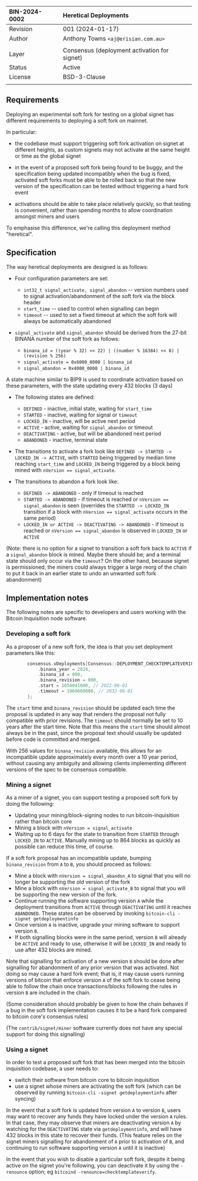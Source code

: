 | BIN-2024-0002 | Heretical Deployments
| :------------ | :-------
| Revision      | 001 (2024-01-17)
| Author        | Anthony Towns `<aj@erisian.com.au>`
| |
| Layer         | Consensus (deployment activation for signet)
| Status        | Active
| License       | BSD-3-Clause
| |

## Requirements

Deploying an experimental soft fork for testing on a global signet has different requirements to deploying a soft fork on mainnet.

In particular:

 * the codebase must support triggering soft fork activation on signet at different heights, as custom signets may not activate at the same height or time as the global signet

 * in the event of a proposed soft fork being found to be buggy, and the specification being updated incompatibly when the bug is fixed, activated soft forks must be able to be rolled back so that the new version of the specification can be tested without triggering a hard fork event

 * activations should be able to take place relatively quickly, so that testing is convenient, rather than spending months to allow coordination amongst miners and users

To emphasise this difference, we're calling this deployment method "heretical".

## Specification

The way heretical deployments are designed is as follows:

 * Four configuration parameters are set:
   * `int32_t signal_activate, signal_abandon` -- version numbers used to signal activation/abandonment of the soft fork via the block header
   * `start_time` -- used to control when signalling can begin
   * `timeout` -- used to set a fixed timeout at which the soft fork will always be automatically abandoned

 * `signal_activate` and `signal_abandon` should be derived from the 27-bit BINANA number of the soft fork as follows:
   * `binana_id = ((year % 32) << 22) | ((number % 16384) << 8) | (revision % 256)`
   * `signal_activate = 0x6000_0000 | binana_id`
   * `signal_abandon = 0x4000_0000 | binana_id`

A state machine similar to BIP9 is used to coordinate activation based on these parameters, with the state updating every 432 blocks (3 days)

 * The following states are defined:
   * `DEFINED` - inactive, initial state, waiting for `start_time`
   * `STARTED` - inactive, waiting for signal or `timeout`
   * `LOCKED_IN` - inactive, will be active next period
   * `ACTIVE` - active, waiting for `signal_abandon` or timeout
   * `DEACTIVATING` - active, but will be abandoned next period
   * `ABANDONED` - inactive, terminal state

 * The transitions to activate a fork look like `DEFINED -> STARTED -> LOCKED_IN -> ACTIVE`, with `STARTED` being triggered by median time reaching `start_time` and `LOCKED_IN` being triggered by a block being mined with `nVersion == signal_activate`.

 * The transitions to abandon a fork look like:
   * `DEFINED -> ABANDONED` - only if timeout is reached
   * `STARTED -> ABANDONED` - if timeout is reached or `nVersion == signal_abandon` is seen (overrides the `STARTED -> LOCKED_IN` transition if a block with `nVersion == signal_activate` occurs in the same period)
   * `LOCKED_IN or ACTIVE -> DEACTIVATING -> ABANDONED` - if timeout is reached or `nVersion == signal_abandon` is observed in `LOCKED_IN` or `ACTIVE`

(Note: there is no option for a signet to transition a soft fork back to `ACTIVE` if a `signal_abandon` block is mined. Maybe there should be; and a terminal state should only occur via the `timeout`? On the other hand, because signet is permissioned, the miners could always trigger a large reorg of the chain to put it back in an earlier state to undo an unwanted soft fork abandonment)

## Implementation notes

The following notes are specific to developers and users working with the Bitcoin Inquisition node software.

### Developing a soft fork

As a proposer of a new soft fork, the idea is that you set deployment parameters like this:

```c++
        consensus.vDeployments[Consensus::DEPLOYMENT_CHECKTEMPLATEVERIFY] = SetupDeployment{
            .binana_year = 2024,
            .binana_id = 000,
            .binana_revision = 000,
            .start = 1654041600, // 2022-06-01
            .timeout = 1969660800, // 2032-06-01
        };
```

The `start` time and `binana_revision` should be updated each time the proposal is updated in any way that renders the proposal not fully compatible with prior revisions. The `timeout` should normally be set to 10 years after the start time. Note that this means the `start` time should almost always be in the past, since the proposal text should usually be updated before code is committed and merged.

With 256 values for `binana_revision` available, this allows for an incompatible update approximately every month over a 10 year period, without causing any ambiguity and allowing clients implementing different versions of the spec to be consensus compatible.

### Mining a signet

As a miner of a signet, you can support testing a proposed soft fork by doing the following:

 * Updating your mining/block-signing nodes to run bitcoin-inquisition rather than bitcoin core
 * Mining a block with `nVersion = signal_activate`
 * Waiting up to 6 days for the state to transition from `STARTED` through `LOCKED_IN` to `ACTIVE`. Manually mining up to 864 blocks as quickly as possible can reduce this time, of course.

If a soft fork proposal has an incompatible update, bumping `binana_revision` from `A` to `B`, you should proceed as follows:

 * Mine a block with `nVersion = signal_abandon_A` to signal that you will no longer be supporting the old version of the fork
 * Mine a block with `nVersion = signal_activate_B` to signal that you will be supporting the new version of the fork.
 * Continue running the software supporting version `A` while the deployment transitions from `ACTIVE` through `DEACTIVATING` until it reaches `ABANDONED`. These states can be observed by invoking `bitcoin-cli -signet getdeploymentinfo`
 * Once version `A` is inactive, upgrade your mining software to support version `B`.
 * If both signalling blocks were in the same period, version `B` will already be `ACTIVE` and ready to use, otherwise it will be `LOCKED_IN` and ready to use after 432 blocks are mined.

Note that signalling for activation of a new version `B` should be done after signalling for abandonment of any prior version that was activated. Not doing so may cause a hard fork event; that is, it may cause users running versions of bitcoin that enforce version `A` of the soft fork to cease being able to follow the chain once transactions/blocks following the rules in version `B` are included in the chain.

(Some consideration should probably be given to how the chain behaves if a bug in the soft fork implementation causes it to be a hard fork compared to bitcoin core's consensus rules)

(The `contrib/signet/miner` software currently does not have any special support for doing this signalling)

### Using a signet

In order to test a proposed soft fork that has been merged into the bitcoin inquisition codebase, a user needs to:

 * switch their software from bitcoin core to bitcoin inquisition
 * use a signet whose miners are activating the soft fork (which can be observed by running `bitcoin-cli -signet getdeploymentinfo` after syncing)

In the event that a soft fork is updated from version `A` to version `B`, users may want to recover any funds they have locked under the version `A` rules. In that case, they may observe that miners are deactivating version `A` by watching for the `DEACTIVATING` state via `getdeploymentinfo`, and will have 432 blocks in this state to recover their funds. (This feature relies on the signet miners signalling for abandonment of `A` prior to activation of `B`, and continuing to run software supporting version `A` until it is inactive)

In the event that you wish to disable a particular soft fork, despite it being active on the signet you're following, you can deactivate it by using the `-renounce` option; eg `bitcoind -renounce=checktemplateverify`.
